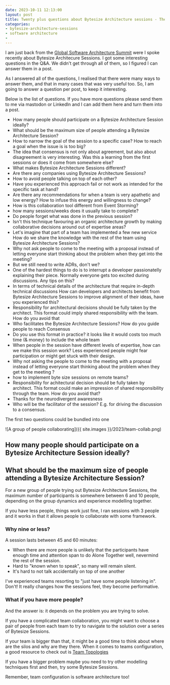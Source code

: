 ```yaml
---
date: 2023-10-11 12:13:00
layout: post
title: Twenty plus questions about Bytesize Architecture sessions - The plan and one answer
categories:
- bytesize-architecture-sessions
- software architecture
-
---
```


I am just back from the [Global Software Architecture Summit](https://gsas.io/#schedule) were I spoke recently about Bytesize Architecure Sessions. I got some interesting questions in the Q&A. We didn't get through all of them, so I figured I can answer them in a post.

As I answered all of the questions, I realised that there were many ways to answer them, and that in many cases that was very useful too. So, I am going to answer a question per post, to keep it interesting.

Below is the list of questions. If you have more questions please send them to me via mastodon or LinkedIn and I can add them here and turn them into a post. 

* How many people should participate on a Bytesize Architecture Session ideally?
* What should be the maximum size of people attending a Bytesize Architecture Session?
* How to narrow the goal of the session to a specific case? How to reach a goal when the issue is is too big?
* The idea that consensus is not only about agreement, but also about disagreement is very interesting. Was this a learning from the first sessions or does it come from somewhere else?
* What makes Bytesize Architecture Sessions different?
* Are there any companies using Bytesize Architecture Sessions?
* How to avoid people talking on top of each other?
* Have you experienced this approach fail or not work as intended for the specific task at hand?
* Are there any recommendations for when a team is very apathetic and low energy? How to infuse this energy and willingness to change?
* How is this collaboration tool different from Event Storming?
* how many sessions/weeks does it usually take to complete? 
* Do people forget what was done in the previous session?
* Isn't this technique favouring an organic architecture growth by making collaborative decisions around out of expertise areas?
* Let's imagine that part of a team has implemented a few new service How do we share the knowledge with the rest of the team using Bytesize Architecture Sessions?
* Why not ask people to come to the meeting with a proposal instead of letting everyone start thinking about the problem when they get into the meeting?
* But we still need to write ADRs, don't we?
* One of the hardest things to do is to interrupt a developer passionatelly explaining their piece. Normally everyone gets too excited during discussions. Any tips on this?
* In terms of technical details of the architecture that require in-depth technical discussions How can developers and architects benefit from Bytesize Architecture Sessions to improve alignment of their ideas, have you experienced this?
* Responsibility for architectural decisions should be fully taken by the architect. This format could imply shared responsibility with the team. How do you avoid that
* Who facilitates the Bytesize Architecture Sessions? How do you guide people to reach Consensus
* Do you use this format in practice? it looks like it would costs too much time (& money) to include the whole team
* When people in the session have different levels of expertise, how can we make this session work? Less experienced people might fear participation or might get stuck with their design.
* Why not asking the people to come to the meeting with a proposal instead of letting everyone start thinking about the problem when they get to the meeting ?
* how to implement byte size sessions on remote teams?
* Responsibility for achitectural decision should be fully taken by architect. This format could make an impression of shared responsibility through the team. How do you avoid that?
* Thanks for the neurodivergent awaresness
* Who will be the facilitator of the session? E.g. for driving the discussion to a consensus.


The first two questions could be bundled into one 

![A group of people collaborating]({{ site.images }}/2023/team-collab.png)

## How many people should participate on a Bytesize Architecture Session ideally?
## What should be the maximum size of people attending a Bytesize Architecture Session?

For a new group of people trying out Bytesize Architecture Sessions, the maximum number of participants is somewhere between 6 and 10 people, depending on the group dynamics and experience modelling together.

If you have less people, things work just fine, I ran sessions with 3 people and it works in that it allows people to collaborate with some framework.


### Why nine or less?

A session lasts between 45 and 60 minutes:

* When there are more people is unlikely that the participants have enough time and attention span to do Alone Together well, nevermind the rest of the session.
* Hard to "known when to speak", so many will remain silent.
* It's hard to not talk accidentally on top of one another 

I've experienced teams resorting to "just have some people listening in".  Don't! 
It really changes how the sessions feel, they become performative. 

### What if you have more people?

And the answer is: it depends on the problem you are trying to solve. 

If you have a complicated team collaboration, you might want to choose a pair of people from each team to try to navigate to the solution over a series of Bytesize Sessions. 

If your team is bigger than that, it might be a good time to think about where are the silos and why are they there. When it comes to teams configuration,  a good resource to check out is [Team Topologies](https://teamtopologies.com/book)

If you have a bigger problem maybe you need to try other modelling techniques first and then, try some Bytesize Sessions. 

Remember, team configuration is software architecture too!



